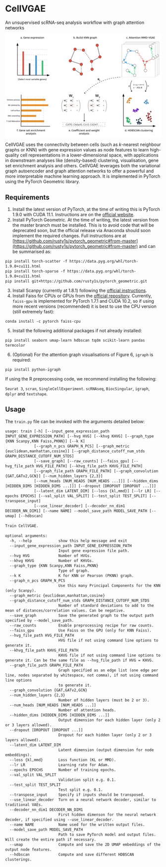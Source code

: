# CellVGAE

An unsupervised scRNA-seq analysis workflow with graph attention networks

![](figures/workflow.png)



CellVGAE uses the connectivity between cells (such as *k*-nearest neighbour graphs or KNN) with gene expression values as node features to learn high-quality cell representations in a lower-dimensional space, with applications in downstream analyses like (density-based) clustering, visualisation, gene set enrichment analysis and others. CellVGAE leverages both the variational graph autoencoder and graph attention networks to offer a powerful and more interpretable machine learning approach. It is implemented in PyTorch using the PyTorch Geometric library.

## Requirements

1. Install the latest version of PyTorch, at the time of writing this is PyTorch 1.9.0 with CUDA 11.1. Instructions are on the [official website](https://pytorch.org/).
2. Install PyTorch Geometric. At the time of writing, the latest version from the master branch must be installed. This is to avoid code that will be deprecated soon, but the official release via Anaconda should soon implement the required changes. Full instructions are at [https://github.com/rusty1s/pytorch_geometric#from-master](https://github.com/rusty1s/pytorch_geometric#from-master) and can be summarised as:
```
pip install torch-scatter -f https://data.pyg.org/whl/torch-1.9.0+cu111.html
pip install torch-sparse -f https://data.pyg.org/whl/torch-1.9.0+cu111.html
pip install git+https://github.com/rusty1s/pytorch_geometric.git
```
3. Install Scanpy (currently at 1.8.1) following the [official instructions](https://scanpy.readthedocs.io/en/stable/installation.html).
4. Install Faiss for CPUs or GPUs from the [official repository](https://github.com/facebookresearch/faiss/blob/main/INSTALL.md). Currently, `faiss-gpu` is implemented for PyTorch 1.7.1 and CUDA 10.2, so if using more recent versions (recommended) it is best to use the CPU version (still extremely fast):
```
conda install -c pytorch faiss-cpu
```
5. Install the following additional packages if not already installed:
```  
pip install seaborn umap-learn hdbscan tqdm scikit-learn pandas termcolor
```  
6. (Optional) For the attention graph visualisations of Figure 6, `igraph` is required:
```
pip install python-igraph
```  
If using the R preprocessing code, we recommend installing the following:

`Seurat 3`, `scran`, `SingleCellExperiment`. `scRNAseq`, `BiocSingular`, `igraph`, `dplyr` and `textshape`.

## Usage

The `train.py` file can be invoked with the arguments detailed below:

```
usage: train [-h] [--input_gene_expression_path INPUT_GENE_EXPRESSION_PATH] [--hvg HVG] [--khvg KHVG] [--graph_type {KNN Scanpy,KNN Faiss,PKNN}] [--k K]
             [--graph_n_pcs GRAPH_N_PCS] [--graph_metric {euclidean,manhattan,cosine}] [--graph_distance_cutoff_num_stds GRAPH_DISTANCE_CUTOFF_NUM_STDS]
             [--save_graph] [--raw_counts] [--faiss_gpu] [--hvg_file_path HVG_FILE_PATH] [--khvg_file_path KHVG_FILE_PATH]
             [--graph_file_path GRAPH_FILE_PATH] [--graph_convolution {GAT,GATv2,GCN}] [--num_hidden_layers {2,3}]
             [--num_heads [NUM_HEADS [NUM_HEADS ...]]] [--hidden_dims [HIDDEN_DIMS [HIDDEN_DIMS ...]]] [--dropout [DROPOUT [DROPOUT ...]]]
             [--latent_dim LATENT_DIM] [--loss {kl,mmd}] [--lr LR] [--epochs EPOCHS] [--val_split VAL_SPLIT] [--test_split TEST_SPLIT] [--transpose_input]
             [--use_linear_decoder] [--decoder_nn_dim1 DECODER_NN_DIM1] [--name NAME] --model_save_path MODEL_SAVE_PATH [--umap] [--hdbscan]

Train CellVGAE.

optional arguments:
  -h, --help            show this help message and exit
  --input_gene_expression_path INPUT_GENE_EXPRESSION_PATH
                        Input gene expression file path.
  --hvg HVG             Number of HVGs.
  --khvg KHVG           Number of KHVGs.
  --graph_type {KNN Scanpy,KNN Faiss,PKNN}
                        Type of graph.
  --k K                 K for KNN or Pearson (PKNN) graph.
  --graph_n_pcs GRAPH_N_PCS
                        Use this many Principal Components for the KNN (only Scanpy).
  --graph_metric {euclidean,manhattan,cosine}
  --graph_distance_cutoff_num_stds GRAPH_DISTANCE_CUTOFF_NUM_STDS
                        Number of standard deviations to add to the mean of distances/correlation values. Can be negative.
  --save_graph          Save the generated graph to the output path specified by --model_save_path.
  --raw_counts          Enable preprocessing recipe for raw counts.
  --faiss_gpu           Use Faiss on the GPU (only for KNN Faiss).
  --hvg_file_path HVG_FILE_PATH
                        HVG file if not using command line options to generate it.
  --khvg_file_path KHVG_FILE_PATH
                        KHVG file if not using command line options to generate it. Can be the same file as --hvg_file_path if HVG = KHVG.
  --graph_file_path GRAPH_FILE_PATH
                        Graph specified as an edge list (one edge per line, nodes separated by whitespace, not comma), if not using command line options
                        to generate it.
  --graph_convolution {GAT,GATv2,GCN}
  --num_hidden_layers {2,3}
                        Number of hidden layers (must be 2 or 3).
  --num_heads [NUM_HEADS [NUM_HEADS ...]]
                        Number of attention heads.
  --hidden_dims [HIDDEN_DIMS [HIDDEN_DIMS ...]]
                        Output dimension for each hidden layer (only 2 or 3 layers allowed).
  --dropout [DROPOUT [DROPOUT ...]]
                        Dropout for each hidden layer (only 2 or 3 layers allowed).
  --latent_dim LATENT_DIM
                        Latent dimension (output dimension for node embeddings).
  --loss {kl,mmd}       Loss function (KL or MMD).
  --lr LR               Learning rate for Adam.
  --epochs EPOCHS       Number of training epochs.
  --val_split VAL_SPLIT
                        Validation split e.g. 0.1.
  --test_split TEST_SPLIT
                        Test split e.g. 0.1.
  --transpose_input     Specify if inputs should be transposed.
  --use_linear_decoder  Turn on a neural network decoder, similar to traditional VAEs.
  --decoder_nn_dim1 DECODER_NN_DIM1
                        First hidden dimenson for the neural network decoder, if specified using --use_linear_decoder.
  --name NAME           Name used for the written output files.
  --model_save_path MODEL_SAVE_PATH
                        Path to save PyTorch model and output files. Will create the entire path if necessary.
  --umap                Compute and save the 2D UMAP embeddings of the output node features.
  --hdbscan             Compute and save different HDBSCAN clusterings.
```
